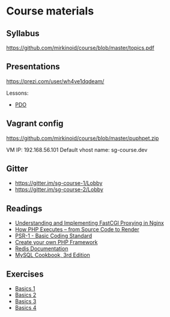 # Course materials

## Syllabus
<https://github.com/mirkinoid/course/blob/master/topics.pdf>

## Presentations
<https://prezi.com/user/wh4ve1dqdeam/>

Lessons:
- [PDO](https://github.com/mirkinoid/course/blob/master/exercises/basics1.md)

## Vagrant config
<https://github.com/mirkinoid/course/blob/master/puphpet.zip>

VM IP: 192.168.56.101
Default vhost name: sg-course.dev

## Gitter
- <https://gitter.im/sg-course-1/Lobby>
- <https://gitter.im/sg-course-2/Lobby>

## Readings
- [Understanding and Implementing FastCGI Proxying in Nginx](https://www.digitalocean.com/community/tutorials/understanding-and-implementing-fastcgi-proxying-in-nginx)
- [How PHP Executes – from Source Code to Render](https://www.sitepoint.com/how-php-executes-from-source-code-to-render/)
- [PSR-1 - Basic Coding Standard](http://www.php-fig.org/psr/psr-1/)
- [Create your own PHP Framework](https://symfony.com/doc/current/create_framework/index.html)
- [Redis Documentation](https://redis.io/)
- [MySQL Cookbook, 3rd Edition](http://shop.oreilly.com/product/0636920032274.do)

## Exercises
- [Basics 1](https://github.com/mirkinoid/course/blob/master/exercises/basics1.md)
- [Basics 2](https://github.com/mirkinoid/course/blob/master/exercises/basics2.md)
- [Basics 3](https://github.com/mirkinoid/course/blob/master/exercises/basics3.md)
- [Basics 4](https://github.com/mirkinoid/course/blob/master/exercises/basics4.md)

